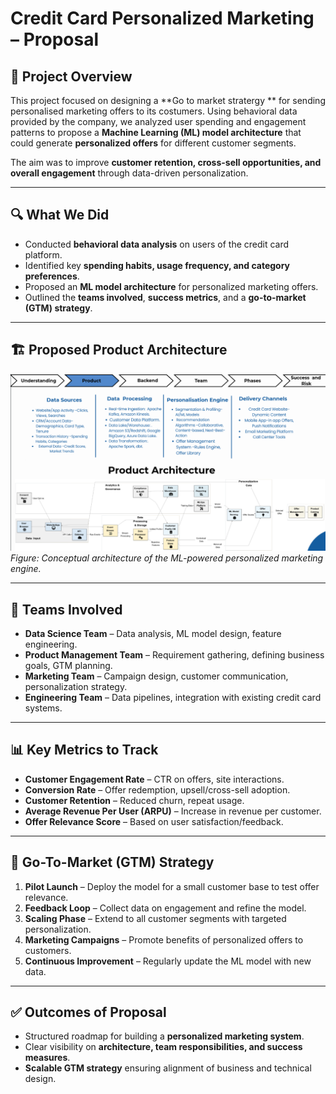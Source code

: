 # Credit Card Personalized Marketing – Proposal

## 📌 Project Overview
This project focused on designing a **Go to market stratergy ** for sending personalised marketing offers to its costumers. Using behavioral data provided by the company, we analyzed user spending and engagement patterns to propose a **Machine Learning (ML) model architecture** that could generate **personalized offers** for different customer segments.

The aim was to improve **customer retention, cross-sell opportunities, and overall engagement** through data-driven personalization.

---

## 🔍 What We Did
- Conducted **behavioral data analysis** on users of the credit card platform.  
- Identified key **spending habits, usage frequency, and category preferences**.  
- Proposed an **ML model architecture** for personalized marketing offers.  
- Outlined the **teams involved**, **success metrics**, and a **go-to-market (GTM) strategy**.  

---

## 🏗️ Proposed Product Architecture

![Product Architecture](assets/prod_archi.png)  
*Figure: Conceptual architecture of the ML-powered personalized marketing engine.*

---

## 👥 Teams Involved
- **Data Science Team** – Data analysis, ML model design, feature engineering.  
- **Product Management Team** – Requirement gathering, defining business goals, GTM planning.  
- **Marketing Team** – Campaign design, customer communication, personalization strategy.  
- **Engineering Team** – Data pipelines, integration with existing credit card systems.  

---

## 📊 Key Metrics to Track
- **Customer Engagement Rate** – CTR on offers, site interactions.  
- **Conversion Rate** – Offer redemption, upsell/cross-sell adoption.  
- **Customer Retention** – Reduced churn, repeat usage.  
- **Average Revenue Per User (ARPU)** – Increase in revenue per customer.  
- **Offer Relevance Score** – Based on user satisfaction/feedback.  

---

## 🚀 Go-To-Market (GTM) Strategy
1. **Pilot Launch** – Deploy the model for a small customer base to test offer relevance.  
2. **Feedback Loop** – Collect data on engagement and refine the model.  
3. **Scaling Phase** – Extend to all customer segments with targeted personalization.  
4. **Marketing Campaigns** – Promote benefits of personalized offers to customers.  
5. **Continuous Improvement** – Regularly update the ML model with new data.  

---

## ✅ Outcomes of Proposal
- Structured roadmap for building a **personalized marketing system**.  
- Clear visibility on **architecture, team responsibilities, and success measures**.  
- **Scalable GTM strategy** ensuring alignment of business and technical design.
